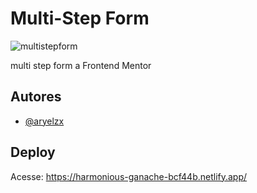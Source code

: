 
# Multi-Step Form

![multistepform](https://user-images.githubusercontent.com/84799845/218555226-a6deedb6-8b41-4304-bbc8-a0ad1ca707d5.jpg)

multi step form a Frontend Mentor
## Autores

- [@aryelzx](https://www.github.com/aryelzx)


## Deploy

Acesse:  https://harmonious-ganache-bcf44b.netlify.app/

